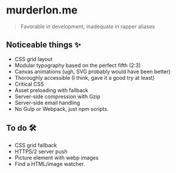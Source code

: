 # murderlon.me
> Favorable in development, inadequate in rapper aliases

## Noticeable things  ✨
- CSS grid layout
- Modular typography based on the perfect fifth (2:3)
- Canvas animations (ugh, SVG probably would have been better)
- Thoroughly accessible (I think, gave it a good try at least)
- Critical CSS
- Asset preloading with fallback
- Server-side compression with Gzip
- Server-side email handling
- No Gulp or Webpack, just npm scripts.

## To do 🛠
- CSS grid fallback
- HTTPS/2 server push
- Picture element with webp images
- Find a HTML/image watcher.

